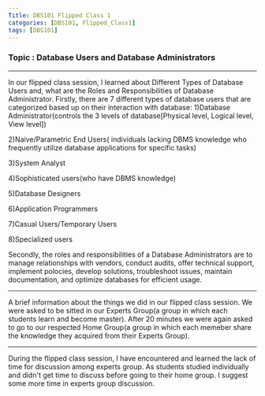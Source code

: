```yaml
---
Title: DBS101 Flipped Class 1
categories: [DBS101, Flipped_Class1]
tags: [DBS101]
---
```


### Topic : Database Users and Database Administrators
----

In our flipped class session, I learned about Different Types of Database Users and, what are the Roles and Responsibilities of Database Administrator. 
Firstly, there are 7 different types of database users that are categorized based up on their interaction with database:
1)Database Administrator(controls the 3 levels of database[Physical level, Logical level, View level])

2)Naive/Parametric End Users( individuals lacking DBMS knowledge who frequently utilize database applications for specific tasks)

3)System Analyst

4)Sophisticated users(who have DBMS knowledge)

5)Database Designers

6)Application Programmers

7)Casual Users/Temporary Users

8)Specialized users

Secondly, the roles and responsibilities of a Database Administrators are to manage relationships with vendors, conduct audits, offer technical support, implement polocies, develop solutions, troubleshoot issues, maintain documentation, and optimize databases for efficient usage.

----
A brief information about the things we did in our flipped class session. We were asked to be sitted in our Experts Group(a group in which each students learn and become master). After 20 minutes we were again asked to go to our respected Home Group(a group in which each memeber share the knowledge they acquired from their Experts Group).

----
During the flipped class session, I have encountered and learned the lack of time for discussion among experts group. As students studied individually and didn't get time to discuss before going to their home group. I suggest some more time in experts group discussion.